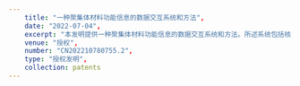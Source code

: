 ```yaml
---
    title: "一种聚集体材料功能信息的数据交互系统和方法",
    date: "2022-07-04",
    excerpt: "本发明提供一种聚集体材料功能信息的数据交互系统和方法。所述系统包括核心数据库，用于临时储存新录入系统的材料条目、存储分子所处的不同聚集状态以及各聚集状态下的光物理性质；数据库查询系统，能够根据材料在应用中的不同聚集状态进行检索，用于根据字段值或分子的化学结构在核心数据库中进行检索，并将搜索字段和值返回数据库后端，经后端处理后返回其相关的所有信息并生成搜索报告页；数据更新系统，用于在核心数据库中录入新的材料条目；机器学习API系统，用于输出符合搜索条件的条目。本发明能够将材料归属于材料的不同聚集状态，能够克服传统材料和分子数据库中无法针对材料的不同状态储存、分类、索引和查询数据的不足。",
    venue: "授权",
    number: "CN202210780755.2",
    type: "授权发明",
    collection: patents
---
```



